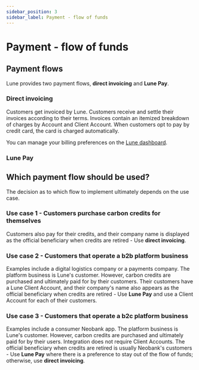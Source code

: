 ```yaml
---
sidebar_position: 3
sidebar_label: Payment - flow of funds
---
```


# Payment - flow of funds

## Payment flows

Lune provides two payment flows, **direct invoicing** and **Lune Pay**.  

### Direct invoicing

Customers get invoiced by Lune. Customers receive and settle their invoices according to their terms. Invoices contain an itemized breakdown of charges by Account and Client Account. When customers opt to pay by credit card, the card is charged automatically.

You can manage your billing preferences on the [Lune dashboard](https://dashboard.lune.co/settings/billing).

### Lune Pay

## Which payment flow should be used?

The decision as to which flow to implement ultimately depends on the use case.

### Use case 1 - Customers purchase carbon credits for themselves

Customers also pay for their credits, and their company name is displayed as the official beneficiary when credits are retired - Use **direct invoicing**.

### Use case 2 - Customers that operate a b2b platform business

Examples include a digital logistics company or a payments company. The platform business is Lune's customer. However, carbon credits are purchased and ultimately paid for by their customers. Their customers have a Lune Client Account, and their company's name also appears as the official beneficiary when credits are retired - Use **Lune Pay** and use a Client Account for each of their customers.

### Use case 3 - Customers that operate a b2c platform business

Examples include a consumer Neobank app. The platform business is Lune's customer. However, carbon credits are purchased and ultimately paid for by their users. Integration does not require Client Accounts. The official beneficiary when credits are retired is usually Neobank's customers - Use **Lune Pay** where there is a preference to stay out of the flow of funds; otherwise, use **direct invoicing**.
